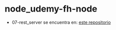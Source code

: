 # node_udemy-fh-node

* 07-rest_server se encuentra en: [este repositorio](https://github.com/stargazing4122/curso-node-restserver)
